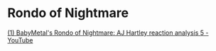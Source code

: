 # Rondo of Nightmare

[(1) BabyMetal's Rondo of Nightmare: AJ Hartley reaction analysis 5 - YouTube](https://www.youtube.com/watch?v=EG_Fl_LXbhg&list=PLbMSceCLFM-S8CORnK0CqGFCgdb2HKsU6&index=39&ab_channel=AndrewHartley)